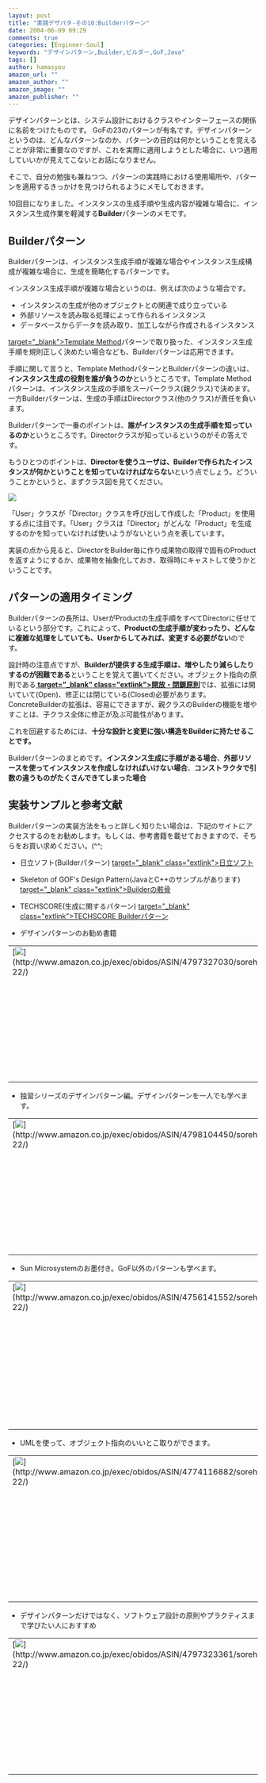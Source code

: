 ```yaml
---
layout: post
title: "実践デザパタ-その10:Builderパターン"
date: 2004-06-09 09:29
comments: true
categories: [Engineer-Soul]
keywords: "デザインパターン,Builder,ビルダー,GoF,Java"
tags: []
author: hamasyou
amazon_url: ""
amazon_author: ""
amazon_image: ""
amazon_publisher: ""
---
```


デザインパターンとは、システム設計におけるクラスやインターフェースの関係に名前をつけたものです。
GoFの23のパターンが有名です。デザインパターンというのは、どんなパターンなのか、パターンの目的は何かということを覚えることが非常に重要なのですが、これを実際に適用しようとした場合に、いつ適用していいかが見えてこないとお話になりません。

そこで、自分の勉強も兼ねつつ、パターンの実践時における使用場所や、パターンを適用するきっかけを見つけられるようにメモしておきます。

10回目になりました。インスタンスの生成手順や生成内容が複雑な場合に、インスタンス生成作業を軽減する<b>Builder</b>パターンのメモです。


<!-- more -->

<h2>Builderパターン</h2>

<p class="option">Builderパターンは、インスタンス生成手順が複雑な場合やインスタンス生成構成が複雑な場合に、生成を簡略化するパターンです。</p>

インスタンス生成手順が複雑な場合というのは、例えば次のような場合です。

<ul><li>インスタンスの生成が他のオブジェクトとの関連で成り立っている</li><li>外部リソースを読み取る処理によって作られるインスタンス</li><li>データベースからデータを読み取り、加工しながら作成されるインスタンス</li></ul>

[ target="_blank">Template Method](http://hamasyou.com/archives/000173)パターンで取り扱った、インスタンス生成手順を規則正しく決めたい場合なども、Builderパターンは応用できます。

手順に関して言うと、Template MethodパターンとBuilderパターンの違いは、<b>インスタンス生成の役割を誰が負うのか</b>というところです。Template Methodパターンは、インスタンス生成の手順をスーパークラス(親クラス)で決めます。一方Builderパターンは、生成の手順はDirectorクラス(他のクラス)が責任を負います。

Builderパターンで一番のポイントは、<strong>誰がインスタンスの生成手順を知っているのか</strong>というところです。Directorクラスが知っているというのがその答えです。

もうひとつのポイントは、<b>Directorを使うユーザは、Builderで作られたインスタンスが何かということを知っていなければならない</b>という点でしょう。どういうことかというと、まずクラス図を見てください。

<img src="http://hamasyou.com/images/builder/builder1.gif"/>

「User」クラスが「Director」クラスを呼び出して作成した「Product」を使用する点に注目です。「User」クラスは「Director」がどんな「Product」を生成するのかを知っていなければ使いようがないという点を表しています。

実装の点から見ると、DirectorをBuilder毎に作り成果物の取得で固有のProductを返すようにするか、成果物を抽象化しておき、取得時にキャストして使うかということです。

<h2>パターンの適用タイミング</h2>

Builderパターンの長所は、UserがProductの生成手順をすべてDirectorに任せているという部分です。これによって、<b>Productの生成手順が変わったり、どんなに複雑な処理をしていても、Userからしてみれば、変更する必要がない</b>のです。

設計時の注意点ですが、<b>Builderが提供する生成手順は、増やしたり減らしたりするのが困難である</b>ということを覚えて置いてください。オブジェクト指向の原則である<b>[ target="_blank" class="extlink">開放・閉鎖原則](http://www.alles.or.jp/~torutk/oojava/oo/develop/011.html)</b>では、拡張には開いていて(Open)、修正には閉じている(Closed)必要があります。ConcreteBuilderの拡張は、容易にできますが、親クラスのBuilderの機能を増やすことは、子クラス全体に修正が及ぶ可能性があります。

これを回避するためには、<b>十分な設計と変更に強い構造をBuilderに持たせることです。</b>

Builderパターンのまとめです。<strong>インスタンス生成に手順がある場合</strong>、<strong>外部リソースを使ってインスタンスを作成しなければいけない場合</strong>、<strong>コンストラクタで引数の違うものがたくさんできてしまった場合</strong>

<h2>実装サンプルと参考文献</h2>

Builderパターンの実装方法をもっと詳しく知りたい場合は、下記のサイトにアクセスするのをお勧めします。もしくは、参考書籍を載せておきますので、そちらをお買い求めください。(^^;

+ 日立ソフト(Builderパターン)
[ target="_blank" class="extlink">日立ソフト](http://www.dmz.hitachi-sk.co.jp/Java/Tech/pattern/gof/builder.html)

+ Skeleton of GOF's Design Pattern(JavaとC++のサンプルがあります)
[ target="_blank" class="extlink">Builderの骸骨](http://www002.upp.so-net.ne.jp/ys_oota/mdp/Builder/index.htm)

+ TECHSCORE(生成に関するパターン)
[ target="_blank" class="extlink">TECHSCORE Builderパターン](http://www.techscore.com/tech/DesignPattern/Builder.html)

+ デザインパターンのお勧め書籍
<div class="rakuten"><table border="0" cellpadding="5" width="400"><tr><td valign="top">[<img src="http://images-jp.amazon.com/images/P/4797327030.09.MZZZZZZZ.jpg"   border="0" />](http://www.amazon.co.jp/exec/obidos/ASIN/4797327030/sorehabooks-22/)</td><td valign="top" />[増補改訂版Java言語で学ぶデザインパターン入門](http://www.amazon.co.jp/exec/obidos/ASIN/4797327030/sorehabooks-22/)<br />結城 浩<br /><iframe scrolling="no" frameborder="0" width="250" height="40" hspace="0" vspace="0" marginheight="0" marginwidth="0" src="http://xml-jp.amznxslt.com/onca/xml3?dev-t=D2JW5SAFEH7L0B&t=goodpic-22&f=http://www.g-tools.com/xsl/aws-price-ffffff.xsl&locale=jp&type=lite&AsinSearch=4797327030"></iframe><br /><br /><font size="-1"><b>おすすめ平均</b><img src="http://g-images.amazon.com/images/G/01/detail/stars-5-0.gif"   /><br /><img src="http://g-images.amazon.com/images/G/01/detail/stars-5-0.gif"   />この本なしにJavaは語れない<br /></font><br />[ /><font size="-1">Amazonで詳しく見る</font>](http://www.amazon.co.jp/exec/obidos/ASIN/4797327030/sorehabooks-22/)<img src="http://www.g-tools.com/img/spacer.gif"   width="50" height="1" />[ /><img src="http://www.g-tools.com/img/powered-by-gtool.gif"   border="0" alt="4797327030"/>](http://www.goodpic.com/mt/aws/)<br /></td></tr></table>
</div>

+ 独習シリーズのデザインパターン編。デザインパターンを一人でも学べます。
<div class="rakuten"><table border="0" cellpadding="5" width="400"><tr><td valign="top">[<img src="http://images-jp.amazon.com/images/P/4798104450.09.MZZZZZZZ.jpg"   border="0" />](http://www.amazon.co.jp/exec/obidos/ASIN/4798104450/sorehabooks-22/)</td><td valign="top" />[独習デザインパターン](http://www.amazon.co.jp/exec/obidos/ASIN/4798104450/sorehabooks-22/)<br />株式会社テクノロジックアート ， 長瀬 嘉秀<br /><iframe scrolling="no" frameborder="0" width="250" height="40" hspace="0" vspace="0" marginheight="0" marginwidth="0" src="http://xml-jp.amznxslt.com/onca/xml3?dev-t=D2JW5SAFEH7L0B&t=goodpic-22&f=http://www.g-tools.com/xsl/aws-price-ffffff.xsl&locale=jp&type=lite&AsinSearch=4798104450"></iframe><br /><br /><font size="-1"><b>おすすめ平均</b><img src="http://g-images.amazon.com/images/G/01/detail/stars-5-0.gif"   /><br /><img src="http://g-images.amazon.com/images/G/01/detail/stars-5-0.gif"   />GoF本で挫折した人の為の本<br /></font><br />[ /><font size="-1">Amazonで詳しく見る</font>](http://www.amazon.co.jp/exec/obidos/ASIN/4798104450/sorehabooks-22/)<img src="http://www.g-tools.com/img/spacer.gif"   width="50" height="1" />[ /><img src="http://www.g-tools.com/img/powered-by-gtool.gif"   border="0" alt="4798104450"/>](http://www.goodpic.com/mt/aws/)<br /></td></tr></table>
</div>

+ Sun Microsystemのお墨付き。GoF以外のパターンも学べます。
<div class="rakuten"><table border="0" cellpadding="5" width="400"><tr><td valign="top">[<img src="http://images-jp.amazon.com/images/P/4756141552.09.MZZZZZZZ.jpg"   border="0" />](http://www.amazon.co.jp/exec/obidos/ASIN/4756141552/sorehabooks-22/)</td><td valign="top" />[デザインパターンによるJava実践プログラミング](http://www.amazon.co.jp/exec/obidos/ASIN/4756141552/sorehabooks-22/)<br />スティーヴン シュテルティン, オーラブ マースセン, Stephen Stelting, Olav Maassen, クイック<br /><iframe scrolling="no" frameborder="0" width="250" height="40" hspace="0" vspace="0" marginheight="0" marginwidth="0" src="http://xml-jp.amznxslt.com/onca/xml3?dev-t=D2JW5SAFEH7L0B&t=goodpic-22&f=http://www.g-tools.com/xsl/aws-price-ffffff.xsl&locale=jp&type=lite&AsinSearch=4756141552"></iframe><br /><br /><font size="-1"><b>おすすめ平均</b><img src="http://g-images.amazon.com/images/G/01/detail/stars-5-0.gif"   /><br /><img src="http://g-images.amazon.com/images/G/01/detail/stars-5-0.gif"   />かなりの良書<br /></font><br />[ /><font size="-1">Amazonで詳しく見る</font>](http://www.amazon.co.jp/exec/obidos/ASIN/4756141552/sorehabooks-22/)<img src="http://www.g-tools.com/img/spacer.gif"   width="50" height="1" />[ /><img src="http://www.g-tools.com/img/powered-by-gtool.gif"   border="0" alt="4756141552"/>](http://www.goodpic.com/mt/aws/)<br /></td></tr></table>
</div>

+ UMLを使って、オブジェクト指向のいいとこ取りができます。
<div class="rakuten"><table border="0" cellpadding="5" width="400"><tr><td valign="top">[<img src="http://images-jp.amazon.com/images/P/4774116882.09.MZZZZZZZ.jpg"   border="0" />](http://www.amazon.co.jp/exec/obidos/ASIN/4774116882/sorehabooks-22/)</td><td valign="top" />[UML 500の技](http://www.amazon.co.jp/exec/obidos/ASIN/4774116882/sorehabooks-22/)<br />Windowsプログラミング愛好会<br /><iframe scrolling="no" frameborder="0" width="250" height="40" hspace="0" vspace="0" marginheight="0" marginwidth="0" src="http://xml-jp.amznxslt.com/onca/xml3?dev-t=D2JW5SAFEH7L0B&t=goodpic-22&f=http://www.g-tools.com/xsl/aws-price-ffffff.xsl&locale=jp&type=lite&AsinSearch=4774116882"></iframe><br /><br /><font size="-1"><b>おすすめ平均</b><img src="http://g-images.amazon.com/images/G/01/detail/stars-3-5.gif"   /><br /><img src="http://g-images.amazon.com/images/G/01/detail/stars-2-0.gif"   />たいした「技」は載っていません<br /><img src="http://g-images.amazon.com/images/G/01/detail/stars-5-0.gif"   />私にはよかったと思います。<br /></font><br />[ /><font size="-1">Amazonで詳しく見る</font>](http://www.amazon.co.jp/exec/obidos/ASIN/4774116882/sorehabooks-22/)<img src="http://www.g-tools.com/img/spacer.gif"   width="50" height="1" />[ /><img src="http://www.g-tools.com/img/powered-by-gtool.gif"   border="0" alt="4774116882"/>](http://www.goodpic.com/mt/aws/)<br /></td></tr></table>
</div>

+ デザインパターンだけではなく、ソフトウェア設計の原則やプラクティスまで学びたい人におすすめ
<div class="rakuten"><table border="0" cellpadding="5" width="400"><tr><td valign="top">[<img src="http://images-jp.amazon.com/images/P/4797323361.09.MZZZZZZZ.jpg"   border="0" />](http://www.amazon.co.jp/exec/obidos/ASIN/4797323361/sorehabooks-22/)</td><td valign="top" />[アジャイルソフトウェア開発の奥義](http://www.amazon.co.jp/exec/obidos/ASIN/4797323361/sorehabooks-22/)<br />ロバート・C・マーチン ， 瀬谷 啓介<br /><iframe scrolling="no" frameborder="0" width="250" height="40" hspace="0" vspace="0" marginheight="0" marginwidth="0" src="http://xml-jp.amznxslt.com/onca/xml3?dev-t=D2JW5SAFEH7L0B&t=goodpic-22&f=http://www.g-tools.com/xsl/aws-price-ffffff.xsl&locale=jp&type=lite&AsinSearch=4797323361"></iframe><br /><br /><font size="-1"><b>おすすめ平均</b><img src="http://g-images.amazon.com/images/G/01/detail/stars-5-0.gif"   /><br /><img src="http://g-images.amazon.com/images/G/01/detail/stars-5-0.gif"   />体系だてられた経験的ガイドラインか。<br /></font><br />[ /><font size="-1">Amazonで詳しく見る</font>](http://www.amazon.co.jp/exec/obidos/ASIN/4797323361/sorehabooks-22/)<img src="http://www.g-tools.com/img/spacer.gif"   width="50" height="1" />[ /><img src="http://www.g-tools.com/img/powered-by-gtool.gif"   border="0" alt="4797323361"/>](http://www.goodpic.com/mt/aws/)<br /></td></tr></table>
</div>




